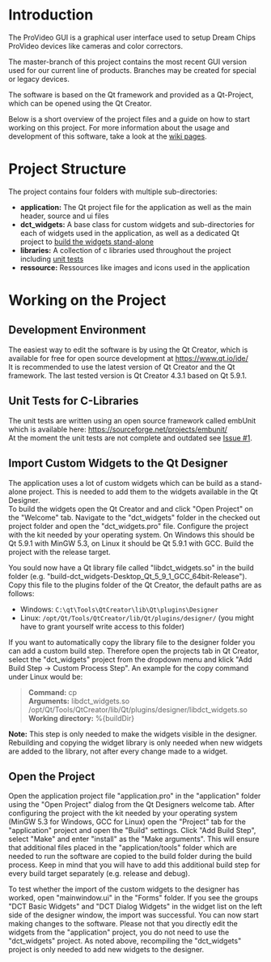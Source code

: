 # Introduction
The ProVideo GUI is a graphical user interface used to setup Dream Chips ProVideo devices like cameras and color correctors.

The master-branch of this project contains the most recent GUI version used for our current line of products. Branches may be created for special or legacy devices.  

The software is based on the Qt framework and provided as a Qt-Project, which can be opened using the Qt Creator.

Below is a short overview of the project files and a guide on how to start working on this project. For more information about the usage and development of this software, take a look at the [wiki pages](https://gitlab.com/dreamchip/provideo-gui/wikis/home).

# Project Structure
The project contains four folders with multiple sub-directories:

* **application:** The Qt project file for the application as well as the main header, source and ui files  
* **dct_widgets:** A base class for custom widgets and sub-directories for each of widgets used in the application, as well as a dedicated Qt project to [build the widgets stand-alone](#import-custom-widgets-to-the-qt-designer)
* **libraries:** A collection of c libraries used throughout the project including [unit tests](#unit-tests-for-c-libraries)
* **ressource:** Ressources like images and icons used in the application

# Working on the Project
## Development Environment
The easiest way to edit the software is by using the Qt Creator, which is available for free for open source development at https://www.qt.io/ide/  
It is recommended to use the latest version of Qt Creator and the Qt framework. The last tested version is Qt Creator 4.3.1 based on Qt 5.9.1.

## Unit Tests for C-Libraries
The unit tests are written using an open source framework called embUnit which is available here: https://sourceforge.net/projects/embunit/  
At the moment the unit tests are not complete and outdated see [Issue #1](dreamchip/provideo-gui#1).

## Import Custom Widgets to the Qt Designer
The application uses a lot of custom widgets which can be build as a stand-alone project. This is needed to add them to the widgets available in the Qt Designer.  
To build the widgets open the Qt Creator and and click "Open Project" on the "Welcome" tab. Navigate to the "dct_widgets" folder in the checked out project folder and open the "dct_widgets.pro" file. Configure the project with the kit needed by your operating system. On Windows this should be Qt 5.9.1 with MinGW 5.3, on Linux it should be Qt 5.9.1 with GCC. Build the project with the release target.

You sould now have a Qt library file called "libdct_widgets.so" in the build folder (e.g. "build-dct_widgets-Desktop_Qt_5_9_1_GCC_64bit-Release"). Copy this file to the plugins folder of the Qt Creator, the default paths are as follows:  
* Windows: ```C:\qt\Tools\QtCreator\lib\Qt\plugins\Designer```
* Linux: ```/opt/Qt/Tools/QtCreator/lib/Qt/plugins/designer/``` (you might have to grant yourself write access to this folder)

If you want to automatically copy the library file to the designer folder you can add a custom build step. Therefore open the projects tab in Qt Creator, select the "dct_widgets" project from the dropdown menu and klick "Add Build Step -> Custom Process Step". An example for the copy command under Linux would be:

>**Command:** cp  
>**Arguments:** libdct_widgets.so /opt/Qt/Tools/QtCreator/lib/Qt/plugins/designer/libdct_widgets.so  
>**Working directory:** %{buildDir}

**Note:** This step is only needed to make the widgets visible in the designer. Rebuilding and copying the widget library is only needed when new widgets are added to the library, not after every change made to a widget.

## Open the Project
Open the application project file "application.pro" in the "application" folder using the "Open Project" dialog from the Qt Designers welcome tab. After configuring the project with the kit needed by your operating system (MinGW 5.3 for Windows, GCC for Linux) open the "Project" tab for the "application" project and open the "Build" settings. Click "Add Build Step", select "Make" and enter "install" as the "Make arguments". This will ensure that additional files placed in the "application/tools" folder which are needed to run the software are copied to the build folder during the build process. Keep in mind that you will have to add this additional build step for every build target separately (e.g. release and debug).

To test whether the import of the custom widgets to the designer has worked, open "mainwindow.ui" in the "Forms" folder. If you see the groups "DCT Basic Widgets" and "DCT Dialog Widgets" in the widget list on the left side of the designer window, the import was successful. You can now start making changes to the software. Please not that you directly edit the widgets from the "application" project, you do not need to use the "dct_widgets" project. As noted above, recompiling the "dct_widgets" project is only needed to add new widgets to the designer.

